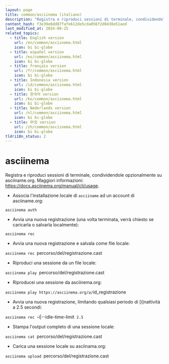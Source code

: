 ```yaml
---
layout: page
title: common/asciinema (italiano)
description: "Registra e riproduci sessioni di terminale, condividendole opzionalmente su asciiname.org."
content_hash: f3e39e6dd87fafe612de5cda056f2d0438e51aed
last_modified_at: 2024-09-25
related_topics:
  - title: English version
    url: /en/common/asciinema.html
    icon: bi bi-globe
  - title: español version
    url: /es/common/asciinema.html
    icon: bi bi-globe
  - title: français version
    url: /fr/common/asciinema.html
    icon: bi bi-globe
  - title: Indonesia version
    url: /id/common/asciinema.html
    icon: bi bi-globe
  - title: 한국어 version
    url: /ko/common/asciinema.html
    icon: bi bi-globe
  - title: Nederlands version
    url: /nl/common/asciinema.html
    icon: bi bi-globe
  - title: 中文 version
    url: /zh/common/asciinema.html
    icon: bi bi-globe
tldri18n_status: 2
---
```

# asciinema

Registra e riproduci sessioni di terminale, condividendole opzionalmente su asciiname.org.
Maggiori informazioni: <https://docs.asciinema.org/manual/cli/usage>.

- Associa l'installazione locale di `asciiname` ad un account di asciiname.org:

`asciinema auth`

- Avvia una nuova registrazione (una volta terminata, verrà chiesto se caricarla o salvarla localmente):

`asciinema rec`

- Avvia una nuova registrazione e salvala come file locale:

`asciinema rec `<span class="tldr-var badge badge-pill bg-dark-lm bg-white-dm text-white-lm text-dark-dm font-weight-bold">percorso/del/registrazione.cast</span>

- Riproduci una sessione da un file locale:

`asciinema play `<span class="tldr-var badge badge-pill bg-dark-lm bg-white-dm text-white-lm text-dark-dm font-weight-bold">percorso/del/registrazione.cast</span>

- Riproducei una sessione da asciinema.org:

`asciinema play https://asciinema.org/a/`<span class="tldr-var badge badge-pill bg-dark-lm bg-white-dm text-white-lm text-dark-dm font-weight-bold">id_registrazione</span>

- Avvia una nuova registrazione, limitando qualsiasi periodo di [i]nattività a 2.5 secondi:

`asciinema rec `<span class="tldr-var badge badge-pill bg-dark-lm bg-white-dm text-white-lm text-dark-dm font-weight-bold">-i|--idle-time-limit</span>` 2.5`

- Stampa l'output completo di una sessione locale:

`asciinema cat `<span class="tldr-var badge badge-pill bg-dark-lm bg-white-dm text-white-lm text-dark-dm font-weight-bold">percorso/del/registrazione.cast</span>

- Carica una sessione locale su asciinama.org:

`asciinema upload `<span class="tldr-var badge badge-pill bg-dark-lm bg-white-dm text-white-lm text-dark-dm font-weight-bold">percorso/del/registrazione.cast</span>
